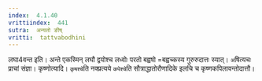 ```yaml
---
index:  4.1.40
vrittiindex:  441
sutra:  अन्यतो ङीष्
vritti:  tattvabodhini 
---
```


लघा4वन्त इति। अन्ते एकस्मिन् लघौ द्वयोश्च लध्वोः परतो बह्वषो =बह्वच्कस्य गुरुरुदात्तः स्यात्। `अ`षित्यचः प्राचां संज्ञा। कृष्णोत्यादि। `कृषश्चे`ति नक्प्रत्यये `कपेश्चे`ति सौत्राद्धातोरौणादिके इलचि च कृष्णकपिलावन्तोदात्तौ।

